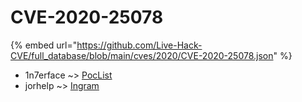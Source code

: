 # CVE-2020-25078
{% embed url="https://github.com/Live-Hack-CVE/full_database/blob/main/cves/2020/CVE-2020-25078.json" %}

* 1n7erface ~> [PocList](https://www.alice-snow.ru/2020/database/cve-2020-25078/poclist-1n7erface)
* jorhelp ~> [Ingram](https://www.alice-snow.ru/2020/database/cve-2020-25078/ingram-jorhelp)
